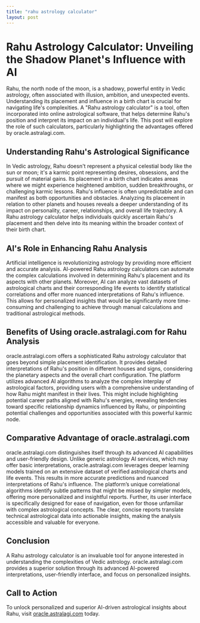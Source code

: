 ```yaml
---
title: "rahu astrology calculator"
layout: post
---
```


# Rahu Astrology Calculator: Unveiling the Shadow Planet's Influence with AI

Rahu, the north node of the moon, is a shadowy, powerful entity in Vedic astrology, often associated with illusion, ambition, and unexpected events.  Understanding its placement and influence in a birth chart is crucial for navigating life's complexities.  A "Rahu astrology calculator" is a tool, often incorporated into online astrological software, that helps determine Rahu's position and interpret its impact on an individual's life.  This post will explore the role of such calculators, particularly highlighting the advantages offered by oracle.astralagi.com.


## Understanding Rahu's Astrological Significance

In Vedic astrology, Rahu doesn't represent a physical celestial body like the sun or moon; it's a karmic point representing desires, obsessions, and the pursuit of material gains.  Its placement in a birth chart indicates areas where we might experience heightened ambition, sudden breakthroughs, or challenging karmic lessons.  Rahu's influence is often unpredictable and can manifest as both opportunities and obstacles.  Analyzing its placement in relation to other planets and houses reveals a deeper understanding of its impact on personality, career, relationships, and overall life trajectory. A Rahu astrology calculator helps individuals quickly ascertain Rahu's placement and then delve into its meaning within the broader context of their birth chart.


## AI's Role in Enhancing Rahu Analysis

Artificial intelligence is revolutionizing astrology by providing more efficient and accurate analysis.  AI-powered Rahu astrology calculators can automate the complex calculations involved in determining Rahu's placement and its aspects with other planets. Moreover, AI can analyze vast datasets of astrological charts and their corresponding life events to identify statistical correlations and offer more nuanced interpretations of Rahu's influence.  This allows for personalized insights that would be significantly more time-consuming and challenging to achieve through manual calculations and traditional astrological methods.


## Benefits of Using oracle.astralagi.com for Rahu Analysis

oracle.astralagi.com offers a sophisticated Rahu astrology calculator that goes beyond simple placement identification.  It provides detailed interpretations of Rahu's position in different houses and signs, considering the planetary aspects and the overall chart configuration.  The platform utilizes advanced AI algorithms to analyze the complex interplay of astrological factors, providing users with a comprehensive understanding of how Rahu might manifest in their lives. This might include highlighting potential career paths aligned with Rahu's energies, revealing tendencies toward specific relationship dynamics influenced by Rahu, or pinpointing potential challenges and opportunities associated with this powerful karmic node.


## Comparative Advantage of oracle.astralagi.com

oracle.astralagi.com distinguishes itself through its advanced AI capabilities and user-friendly design.  Unlike generic astrology AI services, which may offer basic interpretations, oracle.astralagi.com leverages deeper learning models trained on an extensive dataset of verified astrological charts and life events.  This results in more accurate predictions and nuanced interpretations of Rahu's influence.  The platform’s unique correlational algorithms identify subtle patterns that might be missed by simpler models, offering more personalized and insightful reports.  Further, its user interface is specifically designed for ease of navigation, even for those unfamiliar with complex astrological concepts.  The clear, concise reports translate technical astrological data into actionable insights, making the analysis accessible and valuable for everyone.


## Conclusion

A Rahu astrology calculator is an invaluable tool for anyone interested in understanding the complexities of Vedic astrology.  oracle.astralagi.com provides a superior solution through its advanced AI-powered interpretations, user-friendly interface, and focus on personalized insights.


## Call to Action

To unlock personalized and superior AI-driven astrological insights about Rahu, visit [oracle.astralagi.com](https://oracle.astralagi.com) today.